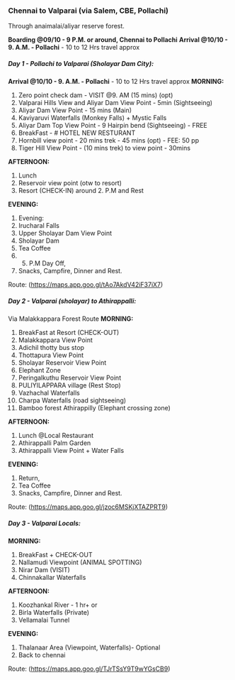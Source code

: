 ### Chennai to Valparai (via Salem, CBE, Pollachi) 
Through anaimalai/aliyar reserve forest. 

**Boarding @09/10 - 9 P.M. or around,  Chennai to Pollachi**
**Arrival @10/10 - 9. A.M. - Pollachi** - 10 to 12 Hrs travel approx

##### Day 1 - Pollachi to Valparai (Sholayar Dam City):
**Arrival @10/10 - 9. A.M. - Pollachi** - 10 to 12 Hrs travel approx
**MORNING:**
1. Zero point check dam - VISIT @9. AM (15 mins) (opt)
2. Valparai Hills View and Aliyar Dam View Point - 5min (Sightseeing)
3. Aliyar Dam View Point - 15 mins (Main)
4. Kaviyaruvi Waterfalls (Monkey Falls) + Mystic Falls 
5. Aliyar Dam Top View Point - 9 Hairpin bend (Sightseeing) - FREE
6. BreakFast - # HOTEL NEW RESTURANT
7. Hornbill view point - 20 mins trek - 45 mins (opt) - FEE: 50 pp
8. Tiger Hill View Point - (10 mins trek) to view point - 30mins 

**AFTERNOON:**
1. Lunch
2. Reservoir view point (otw to resort)
3. Resort (CHECK-IN) around 2. P.M and Rest 

**EVENING:**
1. Evening: 
2. Irucharal Falls
3. Upper Sholayar Dam View Point
4. Sholayar Dam
5. Tea Coffee
6. 5. P.M Day Off, 
7. Snacks, Campfire, Dinner and Rest.

Route: (https://maps.app.goo.gl/tAo7AkdV42iF37iX7)


##### Day 2 - Valparai (sholayar) to Athirappalli:
Via Malakkappara Forest Route
**MORNING:**
1. BreakFast at Resort (CHECK-OUT)
2. Malakkappara View Point
3. Adichil thotty bus stop
4. Thottapura View Point
5. Sholayar Reservoir View Point
6. Elephant Zone
7. Peringalkuthu Reservoir View Point 
8. PULIYILAPPARA village (Rest Stop)
9. Vazhachal Waterfalls
10. Charpa Waterfalls (road sightseeing)
11. Bamboo forest Athirappilly (Elephant crossing zone)

**AFTERNOON:**
1. Lunch @Local Restaurant
2. Athirappalli Palm Garden
3. Athirappalli View Point + Water Falls 

**EVENING:**
1. Return,
2. Tea Coffee
3. Snacks, Campfire, Dinner and Rest.

Route: (https://maps.app.goo.gl/jzoc6MSKjXTAZPRT9)

##### Day 3 - Valparai Locals:
**MORNING:**
1. BreakFast + CHECK-OUT
2. Nallamudi Viewpoint (ANIMAL SPOTTING)
3. Nirar Dam (VISIT)
4. Chinnakallar Waterfalls 

**AFTERNOON:**
1. Koozhankal River - 1 hr+ or
2. Birla Waterfalls (Private)
3. Vellamalai Tunnel

**EVENING:**
1. Thalanaar Area (Viewpoint, Waterfalls)- Optional
2. Back to chennai

Route: (https://maps.app.goo.gl/TJrTSsY9T9wYGsCB9)


